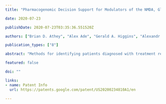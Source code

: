 ```yaml
---
title: "Pharmacogenomic Decision Support for Modulators of the NMDA, Glycine, and AMPA Receptors"

date: 2020-07-23

publishDate: 2020-07-23T03:35:36.551520Z

authors: ["Brian D. Athey", "Alex Ade", "Gerald A. Higgins", "Alexandr Kalinin", "Narathip Reamaroon", "James S. Burns"]

publication_types: ["8"]

abstract: "Methods for identifying patients diagnosed with treatment resistant or refractory depression, pain or other clinical indications who are eligible to receive N-methyl-D-aspartate receptor antagonist, glycine receptor beta (GLRB) modulator, or α-amino-3-hydroxy-5-methyl-4-isoxazolepropionic acid receptor (AMPAR)-based therapies to include determining the appropriate medication, an optimal dose for each patient, and determining which patients are not eligible to receive the therapy. The pharmacogenomic clinical decision support assays include targeted single nucleotide polymorphisms and clinical values or a combination of targeted single nucleotide polymorphisms, targeted ketamine-specific expansion and contraction of topologically associated domains, and clinical values. The methods described herein allow for a more effective determination of which patients will experience drug efficacy and which patients will experience adverse drug events. The methods provide personalized patient recommendations for dose, the frequency of medication administration, and recommendations on drug choice."

featured: false

doi: ""

links:
- name: Patent Info
  url: https://patents.google.com/patent/US20200234810A1/en

---
```


